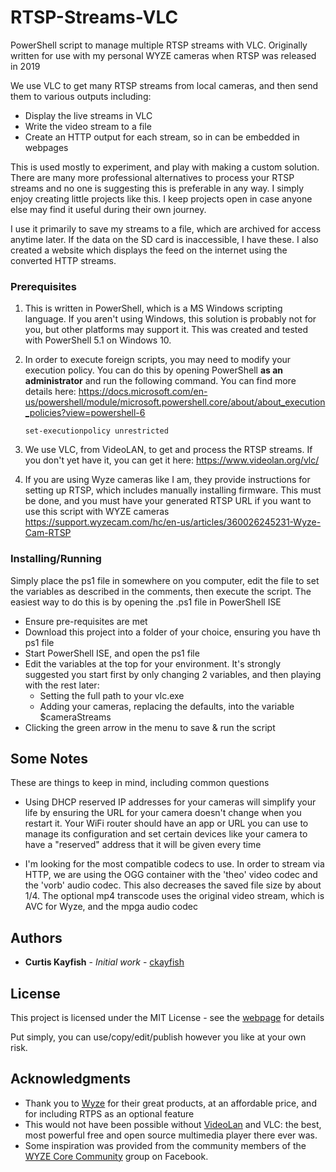 # RTSP-Streams-VLC
PowerShell script to manage multiple RTSP streams with VLC. Originally written for use with my personal WYZE cameras when RTSP was released in 2019

We use VLC to get many RTSP streams from local cameras, and then send them to various outputs including:

- Display the live streams in VLC
- Write the video stream to a file
- Create an HTTP output for each stream, so in can be embedded in webpages

This is used mostly to experiment, and play with making a custom solution. There are many more professional alternatives to process your RTSP streams and no one is suggesting this is preferable in any way. I simply enjoy creating little projects like this. I keep projects open in case anyone else may find it useful during their own journey.

I use it primarily to save my streams to a file, which are archived for access anytime later. If the data on the SD card is inaccessible, I have these. I also created a website which displays the feed on the internet using the converted HTTP streams.

### Prerequisites

1. This is written in PowerShell, which is a MS Windows scripting language. If you aren't using Windows, this solution is probably not for you, but other platforms may support it. This was created and tested with PowerShell 5.1 on Windows 10.

2. In order to execute foreign scripts, you may need to modify your execution policy. You can do this by opening PowerShell **as an administrator** and run the following command. You can find more details here: <https://docs.microsoft.com/en-us/powershell/module/microsoft.powershell.core/about/about_execution_policies?view=powershell-6>

   ```
   set-executionpolicy unrestricted
   ```

3. We use VLC, from VideoLAN, to get and process the RTSP streams. If you don't yet have it, you can get it here: https://www.videolan.org/vlc/

4. If you are using Wyze cameras like I am, they provide instructions for setting up RTSP, which includes manually installing firmware. This must be done, and you must have your generated RTSP URL if you want to use this script with WYZE cameras https://support.wyzecam.com/hc/en-us/articles/360026245231-Wyze-Cam-RTSP

### Installing/Running

Simply  place the ps1 file in somewhere on you computer, edit the file to set the variables as described in the comments, then execute the script. The easiest way to do this is by opening the .ps1 file in PowerShell ISE

- Ensure pre-requisites are met
- Download this project into a folder of your choice, ensuring you have th ps1 file
- Start PowerShell ISE, and open the ps1 file
- Edit the variables at the top for your environment. It's strongly suggested you start first by only changing 2 variables, and then playing with the rest later:
  - Setting the full path to your vlc.exe
  - Adding your cameras, replacing the defaults, into the variable $cameraStreams
- Clicking the green arrow in the menu to save & run the script



## Some Notes

These are things to keep in mind, including common questions

- Using DHCP reserved IP addresses for your cameras will simplify your life by ensuring the URL for your camera doesn't change when you restart it. Your WiFi router should have an app or URL you can use to manage its configuration and set certain devices like your camera to have a "reserved" address that it will be given every time

- I'm looking for the most compatible codecs to use. In order to stream via HTTP, we are using the OGG container with the 'theo' video codec and the 'vorb' audio codec. This also decreases the saved file size by about 1/4. The optional mp4 transcode uses the original video stream, which is AVC for Wyze,  and the mpga audio codec

  



## Authors

* **Curtis Kayfish** - *Initial work* - [ckayfish](https://github.com/ckayfish)

## License

This project is licensed under the MIT License - see the [webpage](https://choosealicense.com/licenses/mit/) for details

Put simply, you can use/copy/edit/publish however you like at your own risk.

## Acknowledgments

* Thank you to [Wyze](https://www.wyze.com/) for their great products, at an affordable price, and for including RTPS as an optional feature
* This would not have been possible without [VideoLan](https://www.videolan.org/) and VLC: the best, most powerful free and open source multimedia player there ever was.
* Some inspiration was provided from the community members of the [WYZE Core Community](https://www.facebook.com/groups/298350110642283/) group on Facebook.

